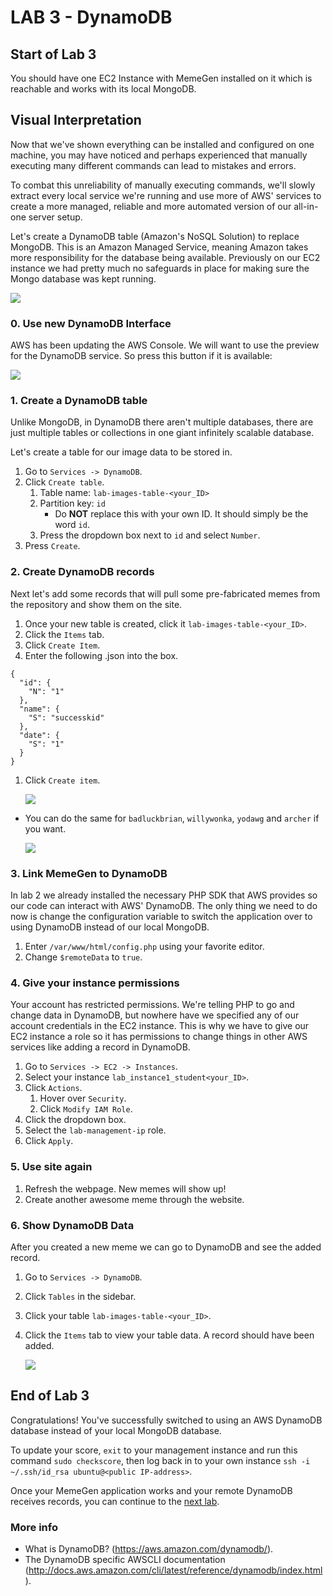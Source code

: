 # **LAB 3 - DynamoDB** #

## Start of Lab 3 ##
You should have one EC2 Instance with MemeGen installed on it which is reachable and works with its local MongoDB.

## Visual Interpretation ##
Now that we've shown everything can be installed and configured on one machine, you may have noticed and perhaps experienced that manually executing many different commands can lead to mistakes and errors.

To combat this unreliability of manually executing commands, we'll slowly extract every local service we're running and use more of AWS' services to create a more managed, reliable and more automated version of our all-in-one server setup.

Let's create a DynamoDB table (Amazon's NoSQL Solution) to replace MongoDB. This is an Amazon Managed Service, meaning Amazon takes more responsibility for the database being available. Previously on our EC2 instance we had pretty much no safeguards in place for making sure the Mongo database was kept running.

![](../Images/Lab3.png?raw=true)

### 0. Use new DynamoDB Interface ###
AWS has been updating the AWS Console. We will want to use the preview for the DynamoDB service. So press this button if it is available:

![](../Images/DynamoDBNewConsole.png?raw=true)


### 1. Create a DynamoDB table ###
Unlike MongoDB, in DynamoDB there aren't multiple databases, there are just multiple tables or collections in one giant infinitely scalable database.

Let's create a table for our image data to be stored in.

1. Go to `Services -> DynamoDB`.
1. Click `Create table`.
    1. Table name: `lab-images-table-<your_ID>`
    1. Partition key: `id`
        * Do **NOT** replace this with your own ID. It should simply be the word `id`.
    1. Press the dropdown box next to `id` and select `Number`.
1. Press `Create`.

### 2. Create DynamoDB records ###
Next let's add some records that will pull some pre-fabricated memes from the repository and show them on the site.

1. Once your new table is created, click it `lab-images-table-<your_ID>`.
1. Click the `Items` tab.
1. Click `Create Item`.
1. Enter the following .json into the box.

```
{
  "id": {
    "N": "1"
  },
  "name": {
    "S": "successkid"
  },
  "date": {
    "S": "1"
  }
}
```

1. Click `Create item`.

    ![](../Images/DynamoDBAddRecord.png?raw=true)

* You can do the same for `badluckbrian`, `willywonka`, `yodawg` and `archer` if you want.

    ![](../Images/DynamoDBAddedRecords.png?raw=true)

### 3. Link MemeGen to DynamoDB ###
In lab 2 we already installed the necessary PHP SDK that AWS provides so our code can interact with AWS' DynamoDB. The only thing we need to do now is change the configuration variable to switch the application over to using DynamoDB instead of our local MongoDB.

1. Enter `/var/www/html/config.php` using your favorite editor.
1. Change `$remoteData` to `true`.

### 4. Give your instance permissions ###
Your account has restricted permissions. We're telling PHP to go and change data in DynamoDB, but nowhere have we specified any of our account credentials in the EC2 instance. This is why we have to give our EC2 instance a role so it has permissions to change things in other AWS services like adding a record in DynamoDB.

1. Go to `Services -> EC2 -> Instances`.
1. Select your instance `lab_instance1_student<your_ID>`.
1. Click `Actions`.
    1. Hover over `Security`.
    1. Click `Modify IAM Role`.
1. Click the dropdown box.
1. Select the `lab-management-ip` role.
1. Click `Apply`.

### 5. Use site again ###

1. Refresh the webpage. New memes will show up!
1. Create another awesome meme through the website.

### 6. Show DynamoDB Data ###
After you created a new meme we can go to DynamoDB and see the added record.

1. Go to `Services -> DynamoDB`.
1. Click `Tables` in the sidebar.
1. Click your table `lab-images-table-<your_ID>`.
1. Click the `Items` tab to view your table data. A record should have been added.

    ![](../Images/DynamoDBAddedRecordsOwnMeme.png?raw=true)

## End of Lab 3 ##
Congratulations! You've successfully switched to using an AWS DynamoDB database instead of your local MongoDB database.

To update your score, `exit` to your management instance and run this command `sudo checkscore`, then log back in to your own instance `ssh -i ~/.ssh/id_rsa ubuntu@<public IP-address>`.

Once your MemeGen application works and your remote DynamoDB receives records, you can continue to the [next lab](../Lab%204%20-%20ELB).

### More info ###

* What is DynamoDB? (https://aws.amazon.com/dynamodb/).
* The DynamoDB specific AWSCLI documentation (http://docs.aws.amazon.com/cli/latest/reference/dynamodb/index.html).
